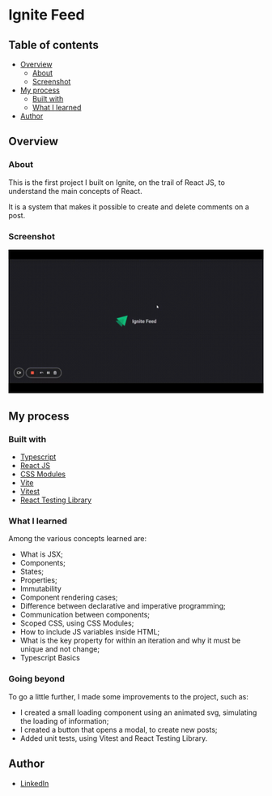 # Ignite Feed

## Table of contents

- [Overview](#overview)
  - [About](#about)
  - [Screenshot](#screenshot)
- [My process](#my-process)
  - [Built with](#built-with)
  - [What I learned](#what-i-learned)
- [Author](#author)

## Overview

### About

This is the first project I built on Ignite, on the trail of React JS, to understand the main concepts of React.

It is a system that makes it possible to create and delete comments on a post.

### Screenshot

![](./src/assets/ignite-feed-video-demo.gif)

## My process

### Built with

- [Typescript](https://www.typescriptlang.org/)
- [React JS](https://reactjs.org/)
- [CSS Modules](https://github.com/css-modules/css-modules)
- [Vite](https://vitejs.dev/)
- [Vitest](https://vitest.dev/)
- [React Testing Library](https://testing-library.com/)

### What I learned

Among the various concepts learned are:

- What is JSX;
- Components;
- States;
- Properties;
- Immutability
- Component rendering cases;
- Difference between declarative and imperative programming;
- Communication between components;
- Scoped CSS, using CSS Modules;
- How to include JS variables inside HTML;
- What is the key property for within an iteration and why it must be unique and not change;
- Typescript Basics

### Going beyond

To go a little further, I made some improvements to the project, such as:

- I created a small loading component using an animated svg, simulating the loading of information;
- I created a button that opens a modal, to create new posts;
- Added unit tests, using Vitest and React Testing Library.

## Author

- [LinkedIn](https://www.linkedin.com/in/kevenpacheco/)
